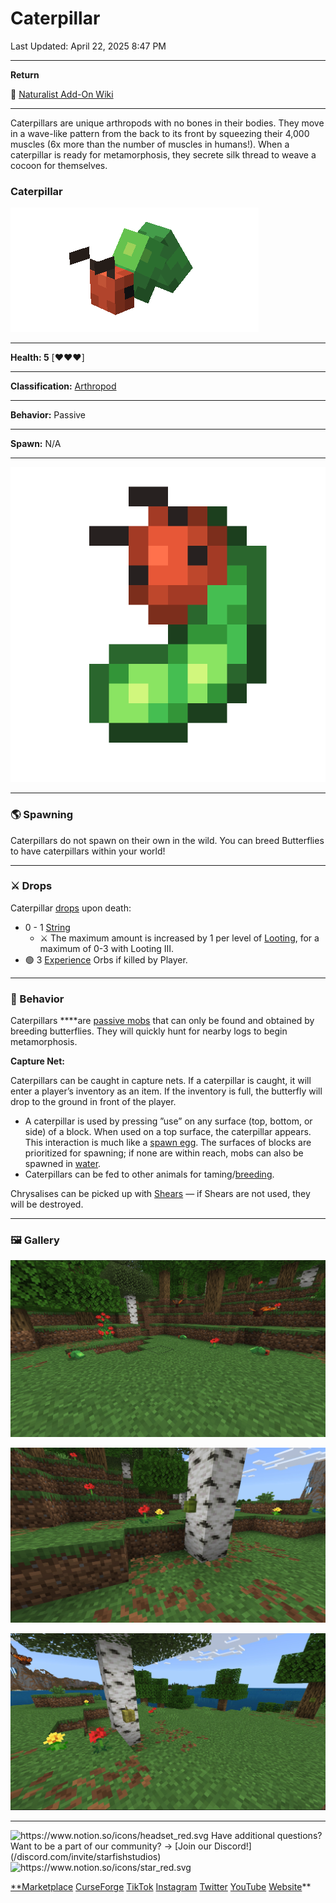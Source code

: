 # Caterpillar

Last Updated: April 22, 2025 8:47 PM

---

**Return**

🐻 [Naturalist Add-On Wiki](/www.notion.so/1a7a9a61c3f1800c8e32e893d6e7f430?pvs=21)

---

Caterpillars are unique arthropods with no bones in their bodies. They move in a wave-like pattern from the back to its front by squeezing their 4,000 muscles (6x more than the number of muscles in humans!). When a caterpillar is ready for metamorphosis, they secrete silk thread to weave a cocoon for themselves.

<aside>

### **Caterpillar**

![caterpillar2.gif](caterpillar2.gif)

---

**Health: 5** [♥️♥️♥️]

---

**Classification:** [Arthropod](/minecraft.fandom.com/wiki/Arthropods)

---

**Behavior:** Passive

---

**Spawn:** N/A

---

![caterpillar.png](caterpillar.png)

</aside>

---

### 🌎 Spawning

Caterpillars do not spawn on their own in the wild. You can breed Butterflies to have caterpillars within your world!

---

### ⚔️ Drops

Caterpillar [drops](/minecraft.fandom.com/wiki/Drops) upon death:

- 0 - 1 [String](/minecraft.wiki/w/String)
    - ⚔️ The maximum amount is increased by 1 per level of [Looting](/minecraft.fandom.com/wiki/Looting), for a maximum of 0-3 with Looting III.
- 🟢 3 [Experience](/minecraft.fandom.com/wiki/Experience) Orbs if killed by Player.

---

### 🧠 Behavior

Caterpillars ****are [passive mobs](/minecraft.fandom.com/wiki/Passive_mob) that can only be found and obtained by breeding butterflies. They will quickly hunt for nearby logs to begin metamorphosis.

**Capture Net:**

Caterpillars can be caught in capture nets. If a caterpillar is caught, it will enter a player’s inventory as an item. If the inventory is full, the butterfly will drop to the ground in front of the player.

- A caterpillar is used by pressing ”use” on any surface (top, bottom, or side) of a block. When used on a top surface, the caterpillar appears. This interaction is much like a [spawn egg](/minecraft.fandom.com/wiki/Spawn_Egg). The surfaces of blocks are prioritized for spawning; if none are within reach, mobs can also be spawned in [water](/minecraft.fandom.com/wiki/Water).
- Caterpillars can be fed to other animals for taming/[breeding](/minecraft.fandom.com/wiki/Breeding).

Chrysalises can be picked up with [Shears](/minecraft.fandom.com/wiki/Shears) — if Shears are not used, they will be destroyed.

---

### 🖼️ Gallery

![caterpillars.PNG](caterpillars.png)

![caterpillar_stage_1.PNG](caterpillar_stage_1.png)

![caterpillar_cacoon.PNG](caterpillar_cacoon.png)

---

<aside>
<img src="https://www.notion.so/icons/headset_red.svg" alt="https://www.notion.so/icons/headset_red.svg" width="40px" /> Have additional questions? Want to be a part of our community? → [Join our Discord!](/discord.com/invite/starfishstudios)

</aside>

<aside>
<img src="https://www.notion.so/icons/star_red.svg" alt="https://www.notion.so/icons/star_red.svg" width="40px" />

[**Marketplace](/www.minecraft.net/en-us/marketplace/creator?name=Starfish%20Studios)      [CurseForge](/www.curseforge.com/members/starfish_studios/projects)      [TikTok](/www.tiktok.com/@starfishstudios)      [Instagram](/www.instagram.com/starfishstudiosinc/)      [Twitter](/twitter.com/starfishstudios)      [YouTube](/www.youtube.com/@starfishstudios)      [Website](/starfish-studios.com/)**

</aside>
